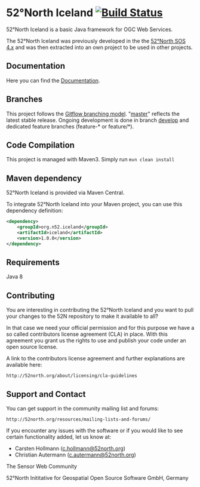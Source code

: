 # 52°North Iceland [![Build Status](https://travis-ci.org/52North/iceland.svg)](https://travis-ci.org/52North/iceland)

52°North Iceland is a basic Java framework for OGC Web Services.

The 52°North Iceland was previously developed in the the [52°North SOS 4.x](https://github.com/52North/SOS) and was then extracted into an own project to be used in other projects.

## Documentation

Here you can find the [Documentation](doc/Index.md).

## Branches

This project follows the [Gitflow branching model](http://nvie.com/posts/a-successful-git-branching-model/). "[master](../../tree/master)" reflects the latest stable release.
Ongoing development is done in branch [develop](../../tree/develop) and dedicated feature branches (feature-\* or feature/\*).

## Code Compilation

This project is managed with Maven3. Simply run `mvn clean install`

## Maven dependency

52°North Iceland is provided via Maven Central.

To integrate 52°North Iceland into your Maven project, you can use this dependency definition:

```xml
<dependency>
	<groupId>org.n52.iceland</groupId>
	<artifactId>iceland</artifactId>
	<version>1.0.0</version>
</dependency>
```

## Requirements

Java 8

## Contributing

You are interesting in contributing the 52°North Iceland and you want to pull your changes to the 52N repository to make it available to all?

In that case we need your official permission and for this purpose we have a so called contributors license agreement (CLA) in place. With this agreement you grant us the rights to use and publish your code under an open source license.

A link to the contributors license agreement and further explanations are available here: 

    http://52north.org/about/licensing/cla-guidelines


## Support and Contact

You can get support in the community mailing list and forums:

    http://52north.org/resources/mailing-lists-and-forums/

If you encounter any issues with the software or if you would like to see
certain functionality added, let us know at:

 - Carsten Hollmann (c.hollmann@52north.org)
 - Christian Autermann (c.autermann@52north.org)

The Sensor Web Community

52°North Inititative for Geospatial Open Source Software GmbH, Germany
